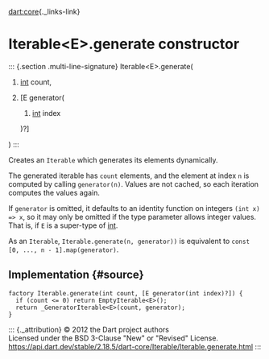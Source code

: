 [dart:core](../../dart-core/dart-core-library){._links-link}

Iterable\<E\>.generate constructor
==================================

::: {.section .multi-line-signature}
Iterable\<E\>.generate(

1.  [int](../int-class) count,
2.  \[E generator(
    1.  [int](../int-class) index

    )?\]

)
:::

Creates an `Iterable` which generates its elements dynamically.

The generated iterable has `count` elements, and the element at index
`n` is computed by calling `generator(n)`. Values are not cached, so
each iteration computes the values again.

If `generator` is omitted, it defaults to an identity function on
integers `(int x) => x`, so it may only be omitted if the type parameter
allows integer values. That is, if `E` is a super-type of
[int](../int-class).

As an `Iterable`, `Iterable.generate(n, generator))` is equivalent to
`const [0, ..., n - 1].map(generator)`.

Implementation {#source}
--------------

``` {.language-dart data-language="dart"}
factory Iterable.generate(int count, [E generator(int index)?]) {
  if (count <= 0) return EmptyIterable<E>();
  return _GeneratorIterable<E>(count, generator);
}
```

::: {._attribution}
© 2012 the Dart project authors\
Licensed under the BSD 3-Clause \"New\" or \"Revised\" License.\
<https://api.dart.dev/stable/2.18.5/dart-core/Iterable/Iterable.generate.html>
:::
